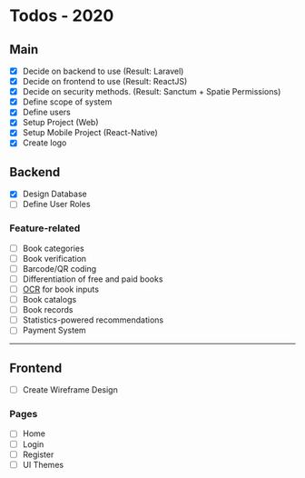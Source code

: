 # Todos - 2020

## Main

- [x] Decide on backend to use (Result: Laravel)
- [x] Decide on frontend to use (Result: ReactJS)
- [x] Decide on security methods. (Result: Sanctum + Spatie Permissions)
- [x] Define scope of system
- [x] Define users
- [x] Setup Project (Web)
- [x] Setup Mobile Project (React-Native)
- [x] Create logo

## Backend

- [x] Design Database
- [ ] Define User Roles

### Feature-related

- [ ] Book categories
- [ ] Book verification
- [ ] Barcode/QR coding
- [ ] Differentiation of free and paid books
- [ ] [OCR](https://en.wikipedia.org/wiki/Optical_character_recognition) for book inputs
- [ ] Book catalogs
- [ ] Book records
- [ ] Statistics-powered recommendations
- [ ] Payment System

---

## Frontend

- [ ] Create Wireframe Design

### Pages

- [ ] Home
- [ ] Login
- [ ] Register
- [ ] UI Themes
